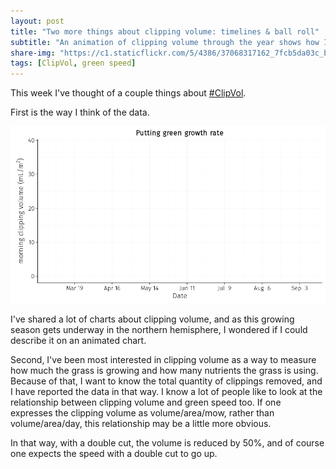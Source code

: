```yaml
---
layout: post
title: "Two more things about clipping volume: timelines & ball roll"
subtitle: "An animation of clipping volume through the year shows how I think of these data, and the relationship between clipping volume and green speed might be clearer if one thinks of clipping volume per mow."
share-img: "https://c1.staticflickr.com/5/4386/37068317162_7fcb5da03c_b_d.jpg"
tags: [ClipVol, green speed]
---
```


This week I've thought of a couple things about [#ClipVol](https://twitter.com/hashtag/ClipVol?src=hash).

First is the way I think of the data.

![annotated animated chart of clip vol](/img/y2018.gif)

I've shared a lot of charts about clipping volume, and as this growing season gets underway in the northern hemisphere, I wondered if I could describe it on an animated chart.

Second, I've been most interested in clipping volume as a way to measure how much the grass is growing and how many nutrients the grass is using. Because of that, I want to know the total quantity of clippings removed, and I have reported the data in that way. I know a lot of people like to look at the relationship between clipping volume and green speed too. If one expresses the clipping volume as volume/area/mow, rather than volume/area/day, this relationship may be a little more obvious.

In that way, with a double cut, the volume is reduced by 50%, and of course one expects the speed with a double cut to go up.

